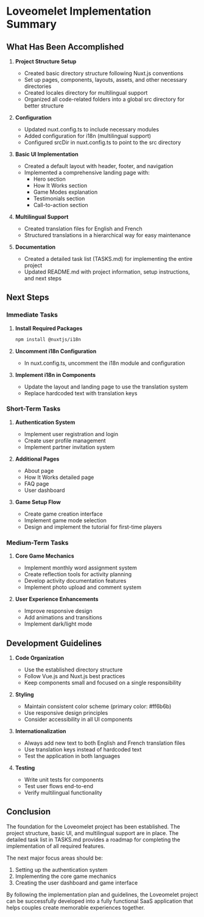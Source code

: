 # Loveomelet Implementation Summary

## What Has Been Accomplished

1. **Project Structure Setup**
   - Created basic directory structure following Nuxt.js conventions
   - Set up pages, components, layouts, assets, and other necessary directories
   - Created locales directory for multilingual support
   - Organized all code-related folders into a global src directory for better structure

2. **Configuration**
   - Updated nuxt.config.ts to include necessary modules
   - Added configuration for i18n (multilingual support)
   - Configured srcDir in nuxt.config.ts to point to the src directory

3. **Basic UI Implementation**
   - Created a default layout with header, footer, and navigation
   - Implemented a comprehensive landing page with:
     - Hero section
     - How It Works section
     - Game Modes explanation
     - Testimonials section
     - Call-to-action section

4. **Multilingual Support**
   - Created translation files for English and French
   - Structured translations in a hierarchical way for easy maintenance

5. **Documentation**
   - Created a detailed task list (TASKS.md) for implementing the entire project
   - Updated README.md with project information, setup instructions, and next steps

## Next Steps

### Immediate Tasks

1. **Install Required Packages**
   ```bash
   npm install @nuxtjs/i18n
   ```

2. **Uncomment i18n Configuration**
   - In nuxt.config.ts, uncomment the i18n module and configuration

3. **Implement i18n in Components**
   - Update the layout and landing page to use the translation system
   - Replace hardcoded text with translation keys

### Short-Term Tasks

1. **Authentication System**
   - Implement user registration and login
   - Create user profile management
   - Implement partner invitation system

2. **Additional Pages**
   - About page
   - How It Works detailed page
   - FAQ page
   - User dashboard

3. **Game Setup Flow**
   - Create game creation interface
   - Implement game mode selection
   - Design and implement the tutorial for first-time players

### Medium-Term Tasks

1. **Core Game Mechanics**
   - Implement monthly word assignment system
   - Create reflection tools for activity planning
   - Develop activity documentation features
   - Implement photo upload and comment system

2. **User Experience Enhancements**
   - Improve responsive design
   - Add animations and transitions
   - Implement dark/light mode

## Development Guidelines

1. **Code Organization**
   - Use the established directory structure
   - Follow Vue.js and Nuxt.js best practices
   - Keep components small and focused on a single responsibility

2. **Styling**
   - Maintain consistent color scheme (primary color: #ff6b6b)
   - Use responsive design principles
   - Consider accessibility in all UI components

3. **Internationalization**
   - Always add new text to both English and French translation files
   - Use translation keys instead of hardcoded text
   - Test the application in both languages

4. **Testing**
   - Write unit tests for components
   - Test user flows end-to-end
   - Verify multilingual functionality

## Conclusion

The foundation for the Loveomelet project has been established. The project structure, basic UI, and multilingual support are in place. The detailed task list in TASKS.md provides a roadmap for completing the implementation of all required features.

The next major focus areas should be:
1. Setting up the authentication system
2. Implementing the core game mechanics
3. Creating the user dashboard and game interface

By following the implementation plan and guidelines, the Loveomelet project can be successfully developed into a fully functional SaaS application that helps couples create memorable experiences together.

